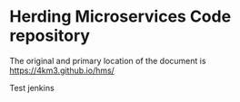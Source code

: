 # Herding Microservices Code repository
The original and primary location of the document is https://4km3.github.io/hms/

Test jenkins
